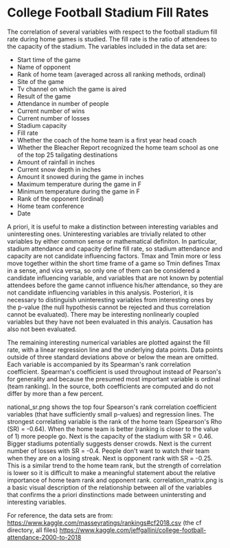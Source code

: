 # College Football Stadium Fill Rates

The correlation of several variables with respect to the football stadium fill rate during home games is studied. The fill rate is the ratio of attendees to the capacity of the stadium. The variables included in the data set are:

- Start time of the game
- Name of opponent
- Rank of home team (averaged across all ranking methods, ordinal)
- Site of the game
- Tv channel on which the game is aired
- Result of the game
- Attendance in number of people
- Current number of wins
- Current number of losses
- Stadium capacity
- Fill rate
- Whether the coach of the home team is a first year head coach
- Whether the Bleacher Report recognized the home team school as one of the top 25 tailgating destinations
- Amount of rainfall in inches
- Current snow depth in inches
- Amount it snowed during the game in inches
- Maximum temperature during the game in F
- Minimum temperature during the game in F
- Rank of the opponent (ordinal)
- Home team conference
- Date 

A priori, it is useful to make a distinction between interesting variables and uninteresting ones. Uninteresting variables are trivially related to other variables by either common sense or mathematical definiton. In particular, stadium attendance and capacity define fill rate, so stadium attendance and capacity are not candidate influencing factors. Tmax and Tmin more or less move together within the short time frame of a game so Tmin defines Tmax in a sense, and vica versa, so only one of them can be considered a candidate influencing variable, and variables that are not known by potential attendees before the game cannot influence his/her attendance, so they are not candidate influencing variables in this analysis. Posteriori, it is necessary to distinguish uninteresting variables from interesting ones by the p-value (the null hypothesis cannot be rejected and thus correlation cannot be evaluated). There may be interesting nonlinearly coupled variables but they have not been evaluated in this analyis. Causation has also not been evaluated.

The remaining interesting numerical variables are plotted against the fill rate, with a linear regression line and the underlying data points. Data points outside of three standard deviations above or below the mean are omitted. Each variable is accompanied by its Spearman's rank correlation coefficient. Spearman's coefficient is used throughout instead of Pearson's for generality and because the presumed most important variable is ordinal (team ranking). In the source, both coefficients are computed and do not differ by more than a few percent.

national_sr.png shows the top four Spearson's rank correlation coefficient variables (that have sufficiently small p-values) and regression lines. The strongest correlating variable is the rank of the home team (Spearson's Rho (SR) = -0.64). When the home team is better (ranking is closer to the value of 1) more people go. Next is the capacity of the stadium with SR = 0.46. Bigger stadiums potentially suggests denser crowds. Next is the current number of losses with SR = -0.4. People don't want to watch their team when they are on a losing streak. Next is opponent rank with SR = -0.25. This is a similar trend to the home team rank, but the strength of correlation is lower so it is difficult to make a meaningful statement about the relative importance of home team rank and opponent rank. correlation_matrix.png is a basic visual description of the relationship between all of the variables that confirms the a priori dinstinctions made between unintersting and interesting variables.

For reference, the data sets are from:
https://www.kaggle.com/masseyratings/rankings#cf2018.csv (the cf directory, all files)
https://www.kaggle.com/jeffgallini/college-football-attendance-2000-to-2018
